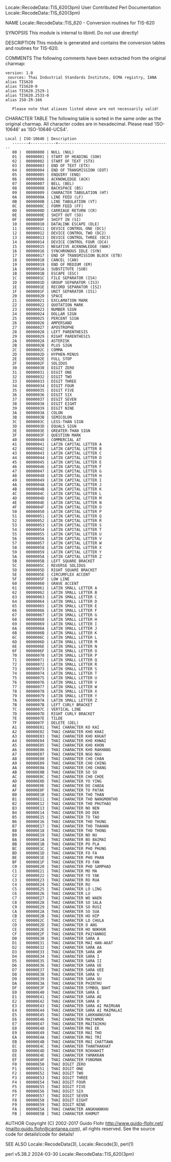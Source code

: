 Locale::RecodeData::TIS_620(3pm)			      User Contributed Perl Documentation			      Locale::RecodeData::TIS_620(3pm)

NAME
       Locale::RecodeData::TIS_620 - Conversion routines for TIS-620

SYNOPSIS
       This module is internal to libintl.  Do not use directly!

DESCRIPTION
       This module is generated and contains the conversion tables and routines for TIS-620.

COMMENTS
       The following comments have been extracted from the original charmap:

	version: 1.0
	 sources: Thai Industrial Standards Institute, ECMA registry, IANA
	alias TIS620
	alias TIS620-0
	alias TIS620.2529-1
	alias TIS620.2533-0
	alias ISO-IR-166

       Please note that aliases listed above are not necessarily valid!

CHARACTER TABLE
       The following table is sorted in the same order as the original charmap.	 All character codes are in hexadecimal.  Please read 'ISO-10646' as
       'ISO-10646-UCS4'.

	Local | ISO-10646 | Description
       -------+-----------+-------------------------------------------------
	   00 |	 00000000 | NULL (NUL)
	   01 |	 00000001 | START OF HEADING (SOH)
	   02 |	 00000002 | START OF TEXT (STX)
	   03 |	 00000003 | END OF TEXT (ETX)
	   04 |	 00000004 | END OF TRANSMISSION (EOT)
	   05 |	 00000005 | ENQUIRY (ENQ)
	   06 |	 00000006 | ACKNOWLEDGE (ACK)
	   07 |	 00000007 | BELL (BEL)
	   08 |	 00000008 | BACKSPACE (BS)
	   09 |	 00000009 | CHARACTER TABULATION (HT)
	   0A |	 0000000A | LINE FEED (LF)
	   0B |	 0000000B | LINE TABULATION (VT)
	   0C |	 0000000C | FORM FEED (FF)
	   0D |	 0000000D | CARRIAGE RETURN (CR)
	   0E |	 0000000E | SHIFT OUT (SO)
	   0F |	 0000000F | SHIFT IN (SI)
	   10 |	 00000010 | DATALINK ESCAPE (DLE)
	   11 |	 00000011 | DEVICE CONTROL ONE (DC1)
	   12 |	 00000012 | DEVICE CONTROL TWO (DC2)
	   13 |	 00000013 | DEVICE CONTROL THREE (DC3)
	   14 |	 00000014 | DEVICE CONTROL FOUR (DC4)
	   15 |	 00000015 | NEGATIVE ACKNOWLEDGE (NAK)
	   16 |	 00000016 | SYNCHRONOUS IDLE (SYN)
	   17 |	 00000017 | END OF TRANSMISSION BLOCK (ETB)
	   18 |	 00000018 | CANCEL (CAN)
	   19 |	 00000019 | END OF MEDIUM (EM)
	   1A |	 0000001A | SUBSTITUTE (SUB)
	   1B |	 0000001B | ESCAPE (ESC)
	   1C |	 0000001C | FILE SEPARATOR (IS4)
	   1D |	 0000001D | GROUP SEPARATOR (IS3)
	   1E |	 0000001E | RECORD SEPARATOR (IS2)
	   1F |	 0000001F | UNIT SEPARATOR (IS1)
	   20 |	 00000020 | SPACE
	   21 |	 00000021 | EXCLAMATION MARK
	   22 |	 00000022 | QUOTATION MARK
	   23 |	 00000023 | NUMBER SIGN
	   24 |	 00000024 | DOLLAR SIGN
	   25 |	 00000025 | PERCENT SIGN
	   26 |	 00000026 | AMPERSAND
	   27 |	 00000027 | APOSTROPHE
	   28 |	 00000028 | LEFT PARENTHESIS
	   29 |	 00000029 | RIGHT PARENTHESIS
	   2A |	 0000002A | ASTERISK
	   2B |	 0000002B | PLUS SIGN
	   2C |	 0000002C | COMMA
	   2D |	 0000002D | HYPHEN-MINUS
	   2E |	 0000002E | FULL STOP
	   2F |	 0000002F | SOLIDUS
	   30 |	 00000030 | DIGIT ZERO
	   31 |	 00000031 | DIGIT ONE
	   32 |	 00000032 | DIGIT TWO
	   33 |	 00000033 | DIGIT THREE
	   34 |	 00000034 | DIGIT FOUR
	   35 |	 00000035 | DIGIT FIVE
	   36 |	 00000036 | DIGIT SIX
	   37 |	 00000037 | DIGIT SEVEN
	   38 |	 00000038 | DIGIT EIGHT
	   39 |	 00000039 | DIGIT NINE
	   3A |	 0000003A | COLON
	   3B |	 0000003B | SEMICOLON
	   3C |	 0000003C | LESS-THAN SIGN
	   3D |	 0000003D | EQUALS SIGN
	   3E |	 0000003E | GREATER-THAN SIGN
	   3F |	 0000003F | QUESTION MARK
	   40 |	 00000040 | COMMERCIAL AT
	   41 |	 00000041 | LATIN CAPITAL LETTER A
	   42 |	 00000042 | LATIN CAPITAL LETTER B
	   43 |	 00000043 | LATIN CAPITAL LETTER C
	   44 |	 00000044 | LATIN CAPITAL LETTER D
	   45 |	 00000045 | LATIN CAPITAL LETTER E
	   46 |	 00000046 | LATIN CAPITAL LETTER F
	   47 |	 00000047 | LATIN CAPITAL LETTER G
	   48 |	 00000048 | LATIN CAPITAL LETTER H
	   49 |	 00000049 | LATIN CAPITAL LETTER I
	   4A |	 0000004A | LATIN CAPITAL LETTER J
	   4B |	 0000004B | LATIN CAPITAL LETTER K
	   4C |	 0000004C | LATIN CAPITAL LETTER L
	   4D |	 0000004D | LATIN CAPITAL LETTER M
	   4E |	 0000004E | LATIN CAPITAL LETTER N
	   4F |	 0000004F | LATIN CAPITAL LETTER O
	   50 |	 00000050 | LATIN CAPITAL LETTER P
	   51 |	 00000051 | LATIN CAPITAL LETTER Q
	   52 |	 00000052 | LATIN CAPITAL LETTER R
	   53 |	 00000053 | LATIN CAPITAL LETTER S
	   54 |	 00000054 | LATIN CAPITAL LETTER T
	   55 |	 00000055 | LATIN CAPITAL LETTER U
	   56 |	 00000056 | LATIN CAPITAL LETTER V
	   57 |	 00000057 | LATIN CAPITAL LETTER W
	   58 |	 00000058 | LATIN CAPITAL LETTER X
	   59 |	 00000059 | LATIN CAPITAL LETTER Y
	   5A |	 0000005A | LATIN CAPITAL LETTER Z
	   5B |	 0000005B | LEFT SQUARE BRACKET
	   5C |	 0000005C | REVERSE SOLIDUS
	   5D |	 0000005D | RIGHT SQUARE BRACKET
	   5E |	 0000005E | CIRCUMFLEX ACCENT
	   5F |	 0000005F | LOW LINE
	   60 |	 00000060 | GRAVE ACCENT
	   61 |	 00000061 | LATIN SMALL LETTER A
	   62 |	 00000062 | LATIN SMALL LETTER B
	   63 |	 00000063 | LATIN SMALL LETTER C
	   64 |	 00000064 | LATIN SMALL LETTER D
	   65 |	 00000065 | LATIN SMALL LETTER E
	   66 |	 00000066 | LATIN SMALL LETTER F
	   67 |	 00000067 | LATIN SMALL LETTER G
	   68 |	 00000068 | LATIN SMALL LETTER H
	   69 |	 00000069 | LATIN SMALL LETTER I
	   6A |	 0000006A | LATIN SMALL LETTER J
	   6B |	 0000006B | LATIN SMALL LETTER K
	   6C |	 0000006C | LATIN SMALL LETTER L
	   6D |	 0000006D | LATIN SMALL LETTER M
	   6E |	 0000006E | LATIN SMALL LETTER N
	   6F |	 0000006F | LATIN SMALL LETTER O
	   70 |	 00000070 | LATIN SMALL LETTER P
	   71 |	 00000071 | LATIN SMALL LETTER Q
	   72 |	 00000072 | LATIN SMALL LETTER R
	   73 |	 00000073 | LATIN SMALL LETTER S
	   74 |	 00000074 | LATIN SMALL LETTER T
	   75 |	 00000075 | LATIN SMALL LETTER U
	   76 |	 00000076 | LATIN SMALL LETTER V
	   77 |	 00000077 | LATIN SMALL LETTER W
	   78 |	 00000078 | LATIN SMALL LETTER X
	   79 |	 00000079 | LATIN SMALL LETTER Y
	   7A |	 0000007A | LATIN SMALL LETTER Z
	   7B |	 0000007B | LEFT CURLY BRACKET
	   7C |	 0000007C | VERTICAL LINE
	   7D |	 0000007D | RIGHT CURLY BRACKET
	   7E |	 0000007E | TILDE
	   7F |	 0000007F | DELETE (DEL)
	   A1 |	 00000E01 | THAI CHARACTER KO KAI
	   A2 |	 00000E02 | THAI CHARACTER KHO KHAI
	   A3 |	 00000E03 | THAI CHARACTER KHO KHUAT
	   A4 |	 00000E04 | THAI CHARACTER KHO KHWAI
	   A5 |	 00000E05 | THAI CHARACTER KHO KHON
	   A6 |	 00000E06 | THAI CHARACTER KHO RAKHANG
	   A7 |	 00000E07 | THAI CHARACTER NGO NGU
	   A8 |	 00000E08 | THAI CHARACTER CHO CHAN
	   A9 |	 00000E09 | THAI CHARACTER CHO CHING
	   AA |	 00000E0A | THAI CHARACTER CHO CHANG
	   AB |	 00000E0B | THAI CHARACTER SO SO
	   AC |	 00000E0C | THAI CHARACTER CHO CHOE
	   AD |	 00000E0D | THAI CHARACTER YO YING
	   AE |	 00000E0E | THAI CHARACTER DO CHADA
	   AF |	 00000E0F | THAI CHARACTER TO PATAK
	   B0 |	 00000E10 | THAI CHARACTER THO THAN
	   B1 |	 00000E11 | THAI CHARACTER THO NANGMONTHO
	   B2 |	 00000E12 | THAI CHARACTER THO PHUTHAO
	   B3 |	 00000E13 | THAI CHARACTER NO NEN
	   B4 |	 00000E14 | THAI CHARACTER DO DEK
	   B5 |	 00000E15 | THAI CHARACTER TO TAO
	   B6 |	 00000E16 | THAI CHARACTER THO THUNG
	   B7 |	 00000E17 | THAI CHARACTER THO THAHAN
	   B8 |	 00000E18 | THAI CHARACTER THO THONG
	   B9 |	 00000E19 | THAI CHARACTER NO NU
	   BA |	 00000E1A | THAI CHARACTER BO BAIMAI
	   BB |	 00000E1B | THAI CHARACTER PO PLA
	   BC |	 00000E1C | THAI CHARACTER PHO PHUNG
	   BD |	 00000E1D | THAI CHARACTER FO FA
	   BE |	 00000E1E | THAI CHARACTER PHO PHAN
	   BF |	 00000E1F | THAI CHARACTER FO FAN
	   C0 |	 00000E20 | THAI CHARACTER PHO SAMPHAO
	   C1 |	 00000E21 | THAI CHARACTER MO MA
	   C2 |	 00000E22 | THAI CHARACTER YO YAK
	   C3 |	 00000E23 | THAI CHARACTER RO RUA
	   C4 |	 00000E24 | THAI CHARACTER RU
	   C5 |	 00000E25 | THAI CHARACTER LO LING
	   C6 |	 00000E26 | THAI CHARACTER LU
	   C7 |	 00000E27 | THAI CHARACTER WO WAEN
	   C8 |	 00000E28 | THAI CHARACTER SO SALA
	   C9 |	 00000E29 | THAI CHARACTER SO RUSI
	   CA |	 00000E2A | THAI CHARACTER SO SUA
	   CB |	 00000E2B | THAI CHARACTER HO HIP
	   CC |	 00000E2C | THAI CHARACTER LO CHULA
	   CD |	 00000E2D | THAI CHARACTER O ANG
	   CE |	 00000E2E | THAI CHARACTER HO NOKHUK
	   CF |	 00000E2F | THAI CHARACTER PAIYANNOI
	   D0 |	 00000E30 | THAI CHARACTER SARA A
	   D1 |	 00000E31 | THAI CHARACTER MAI HAN-AKAT
	   D2 |	 00000E32 | THAI CHARACTER SARA AA
	   D3 |	 00000E33 | THAI CHARACTER SARA AM
	   D4 |	 00000E34 | THAI CHARACTER SARA I
	   D5 |	 00000E35 | THAI CHARACTER SARA II
	   D6 |	 00000E36 | THAI CHARACTER SARA UE
	   D7 |	 00000E37 | THAI CHARACTER SARA UEE
	   D8 |	 00000E38 | THAI CHARACTER SARA U
	   D9 |	 00000E39 | THAI CHARACTER SARA UU
	   DA |	 00000E3A | THAI CHARACTER PHINTHU
	   DF |	 00000E3F | THAI CHARACTER SYMBOL BAHT
	   E0 |	 00000E40 | THAI CHARACTER SARA E
	   E1 |	 00000E41 | THAI CHARACTER SARA AE
	   E2 |	 00000E42 | THAI CHARACTER SARA O
	   E3 |	 00000E43 | THAI CHARACTER SARA AI MAIMUAN
	   E4 |	 00000E44 | THAI CHARACTER SARA AI MAIMALAI
	   E5 |	 00000E45 | THAI CHARACTER LAKKHANGYAO
	   E6 |	 00000E46 | THAI CHARACTER MAIYAMOK
	   E7 |	 00000E47 | THAI CHARACTER MAITAIKHU
	   E8 |	 00000E48 | THAI CHARACTER MAI EK
	   E9 |	 00000E49 | THAI CHARACTER MAI THO
	   EA |	 00000E4A | THAI CHARACTER MAI TRI
	   EB |	 00000E4B | THAI CHARACTER MAI CHATTAWA
	   EC |	 00000E4C | THAI CHARACTER THANTHAKHAT
	   ED |	 00000E4D | THAI CHARACTER NIKHAHIT
	   EE |	 00000E4E | THAI CHARACTER YAMAKKAN
	   EF |	 00000E4F | THAI CHARACTER FONGMAN
	   F0 |	 00000E50 | THAI DIGIT ZERO
	   F1 |	 00000E51 | THAI DIGIT ONE
	   F2 |	 00000E52 | THAI DIGIT TWO
	   F3 |	 00000E53 | THAI DIGIT THREE
	   F4 |	 00000E54 | THAI DIGIT FOUR
	   F5 |	 00000E55 | THAI DIGIT FIVE
	   F6 |	 00000E56 | THAI DIGIT SIX
	   F7 |	 00000E57 | THAI DIGIT SEVEN
	   F8 |	 00000E58 | THAI DIGIT EIGHT
	   F9 |	 00000E59 | THAI DIGIT NINE
	   FA |	 00000E5A | THAI CHARACTER ANGKHANKHU
	   FB |	 00000E5B | THAI CHARACTER KHOMUT

AUTHOR
       Copyright (C) 2002-2017 Guido Flohr <http://www.guido-flohr.net/> (<mailto:guido.flohr@cantanea.com>), all rights reserved.  See the source code for
       details!code for details!

SEE ALSO
       Locale::RecodeData(3), Locale::Recode(3), perl(1)

perl v5.38.2								  2024-03-30					      Locale::RecodeData::TIS_620(3pm)

